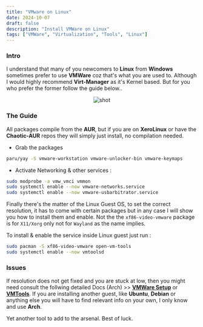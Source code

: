 ```yaml
---
title: "VMware on Linux"
date: 2024-10-07
draft: false
description: "Install VMWare on Linux"
tags: ["VMWare", "Virtualization", "Tools", "Linux"]
---
```

### Intro

I understand that many of you newcomers to **Linux** from **Windows** sometimes prefer to use **VMWare** coz that's what you are used to. Although I would highly recommend **Virt-Manager** as it's Kernel based. But for you who prefer the former follow the guide below..

<p align="center">
    <img src="https://i.imgur.com/FDUoyg6.png" alt="shot">
</p>

### The Guide

All packages compile from the **AUR**, but if you are on **XeroLinux** or have the **Chaotic-AUR** repos they will simply just install, no compilation needed.

- Grab the packages

```Bash
paru/yay -S vmware-workstation vmware-unlocker-bin vmware-keymaps
```

- Activate Networking & other services :

```Bash
sudo modprobe -a vmw_vmci vmmon
sudo systemctl enable --now vmware-networks.service
sudo systemctl enable --now vmware-usbarbitrator.service
```

Finally there's the matter of the Linux Guest OS, to set the correct resolution, it has to come with certain packages but in any case I will show you how to install them and enable. Not the the `xf86-video-vmware` package is for `X11/Xorg` only not for `Wayland` as the name implies.

To install & enable the service inside Linux guest just run :

```Bash
sudo pacman -S xf86-video-vmware open-vm-tools
sudo systemctl enable --now vmtoolsd
```

### Issues

If resolution does not get fixed and you are stuck at low, then you might need consult the follwing detailed Docs (Arch) >> [**VMWare Setup**](https://wiki.archlinux.org/title/VMware) or [**VMTools**](https://wiki.archlinux.org/title/VMware/Install_Arch_Linux_as_a_guest#Open-VM-Tools). If you are installing another guest, like **Ubuntu**, **Debian** or anything else you will have to find relevant info on your own, I only know and use **Arch**.

Yet another tool to add to the arsenal. Best of luck.
